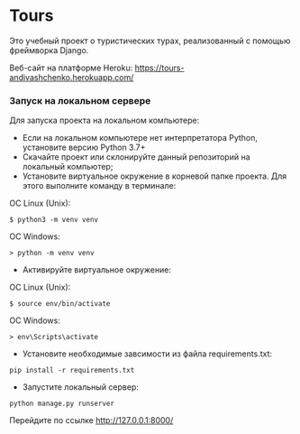 # Tours
Это учебный проект о туристических турах, реализованный с помощью фреймворка Django.

Веб-сайт на платформе Heroku: https://tours-andivashchenko.herokuapp.com/

### Запуск на локальном сервере
Для запуска проекта на локальном компьютере:
+ Если на локальном компьютере нет интерпретатора Python, установите версию Python 3.7+ 
+ Cкачайте проект или склонируйте данный репозиторий на локальный компьютер; 
+ Установите виртуальное окружение в корневой папке проекта.
Для этого выполните команду в терминале:

ОС Linux (Unix):
```
$ python3 -m venv venv
```
ОС Windows:
```
> python -m venv venv
```
+ Активируйте виртуальное окружение:

ОС Linux (Unix):
```
$ source env/bin/activate
```
ОС Windows:
```
> env\Scripts\activate
```
+ Установите необходимые завсимости из файла requirements.txt:
```
pip install -r requirements.txt
```
+ Запустите локальный сервер:
```
python manage.py runserver
```
Перейдите по ссылке http://127.0.0.1:8000/
